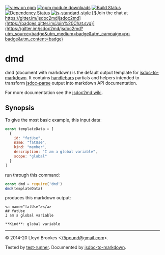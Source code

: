 [![view on npm](http://img.shields.io/npm/v/dmd.svg)](https://www.npmjs.org/package/dmd)
[![npm module downloads](http://img.shields.io/npm/dt/dmd.svg)](https://www.npmjs.org/package/dmd)
[![Build Status](https://travis-ci.org/jsdoc2md/dmd.svg?branch=master)](https://travis-ci.org/jsdoc2md/dmd)
[![Dependency Status](https://badgen.net/david/dep/jsdoc2md/dmd)](https://david-dm.org/jsdoc2md/dmd)
[![js-standard-style](https://img.shields.io/badge/code%20style-standard-brightgreen.svg)](https://github.com/feross/standard)
[![Join the chat at https://gitter.im/jsdoc2md/jsdoc2md](https://badges.gitter.im/Join%20Chat.svg)](https://gitter.im/jsdoc2md/jsdoc2md?utm_source=badge&utm_medium=badge&utm_campaign=pr-badge&utm_content=badge)

# dmd

dmd (document with markdown) is the default output template for [jsdoc-to-markdown](https://github.com/jsdoc2md/jsdoc-to-markdown). It contains [handlebars](http://handlebarsjs.com) partials and helpers intended to transform [jsdoc-parse](https://github.com/jsdoc2md/jsdoc-parse) output into markdown API documentation.

For more documentation see the [jsdoc2md wiki](https://github.com/jsdoc2md/jsdoc-to-markdown/wiki).

## Synopsis

To give the most basic example, this input data:

```js
const templateData = [
  {
    id: "fatUse",
    name: "fatUse",
    kind: "member",
    description: "I am a global variable",
    scope: "global"
  }
]
```

run through this command:

```js
const dmd = require('dmd')
dmd(templateData)
```

produces this markdown output:

```
<a name="fatUse"></a>
## fatUse
I am a global variable

**Kind**: global variable
```

* * *

&copy; 2014-20 Lloyd Brookes \<75pound@gmail.com\>.

Tested by [test-runner](https://github.com/test-runner-js/test-runner). Documented by [jsdoc-to-markdown](https://github.com/jsdoc2md/jsdoc-to-markdown).
